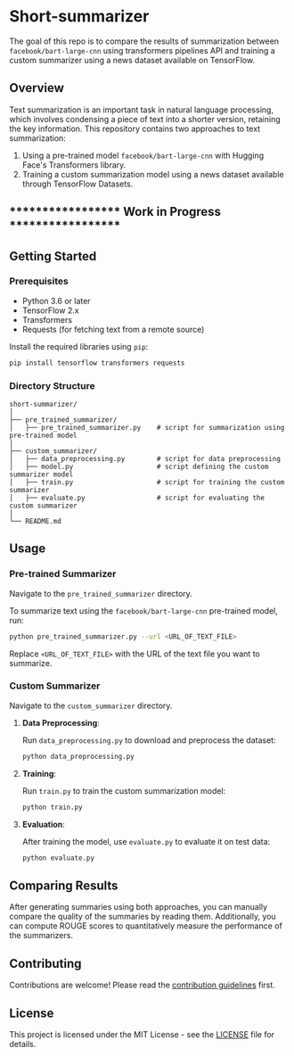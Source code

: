 # Short-summarizer

The goal of this repo is to compare the results of summarization between `facebook/bart-large-cnn` using transformers pipelines API and training a custom summarizer using a news dataset available on TensorFlow.

## Overview

Text summarization is an important task in natural language processing, which involves condensing a piece of text into a shorter version, retaining the key information. This repository contains two approaches to text summarization:

1. Using a pre-trained model `facebook/bart-large-cnn` with Hugging Face's Transformers library.
2. Training a custom summarization model using a news dataset available through TensorFlow Datasets.

## ***************** Work in Progress *****************
## Getting Started

### Prerequisites

- Python 3.6 or later
- TensorFlow 2.x
- Transformers
- Requests (for fetching text from a remote source)

Install the required libraries using `pip`:

```sh
pip install tensorflow transformers requests
```

### Directory Structure

```
short-summarizer/
│
├── pre_trained_summarizer/
│   ├── pre_trained_summarizer.py    # script for summarization using pre-trained model
│   
├── custom_summarizer/
│   ├── data_preprocessing.py        # script for data preprocessing
│   ├── model.py                     # script defining the custom summarizer model
│   ├── train.py                     # script for training the custom summarizer
│   ├── evaluate.py                  # script for evaluating the custom summarizer
│   
└── README.md
```

## Usage

### Pre-trained Summarizer

Navigate to the `pre_trained_summarizer` directory.

To summarize text using the `facebook/bart-large-cnn` pre-trained model, run:

```sh
python pre_trained_summarizer.py --url <URL_OF_TEXT_FILE>
```

Replace `<URL_OF_TEXT_FILE>` with the URL of the text file you want to summarize.

### Custom Summarizer

Navigate to the `custom_summarizer` directory.

1. **Data Preprocessing**:

   Run `data_preprocessing.py` to download and preprocess the dataset:

   ```sh
   python data_preprocessing.py
   ```

2. **Training**:

   Run `train.py` to train the custom summarization model:

   ```sh
   python train.py
   ```

3. **Evaluation**:

   After training the model, use `evaluate.py` to evaluate it on test data:

   ```sh
   python evaluate.py
   ```

## Comparing Results

After generating summaries using both approaches, you can manually compare the quality of the summaries by reading them. Additionally, you can compute ROUGE scores to quantitatively measure the performance of the summarizers.

## Contributing

Contributions are welcome! Please read the [contribution guidelines](CONTRIBUTING.md) first.

## License

This project is licensed under the MIT License - see the [LICENSE](LICENSE) file for details.